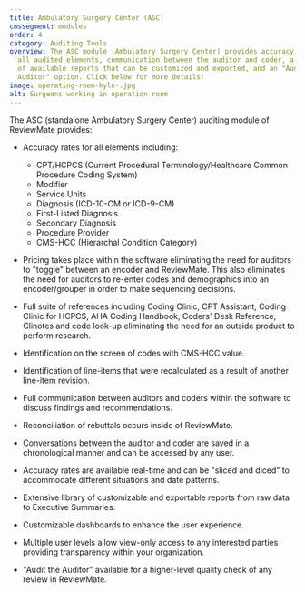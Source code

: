 ```yaml
---
title: Ambulatory Surgery Center (ASC)
cmssegment: modules
order: 4
category: Auditing Tools
overview: The ASC module (Ambulatory Surgery Center) provides accuracy rates for
  all audited elements, communication between the auditor and coder, a library
  of available reports that can be customized and exported, and an "Audit the
  Auditor" option. Click below for more details!
image: operating-room-kyle-.jpg
alt: Surgeons working in operation room
---
```

The ASC (standalone Ambulatory Surgery Center) auditing module of ReviewMate provides:

* Accuracy rates for all elements including:

  * CPT/HCPCS (Current Procedural Terminology/Healthcare Common Procedure Coding System)
  * Modifier
  * Service Units
  * Diagnosis (ICD-10-CM or ICD-9-CM)
  * First-Listed Diagnosis
  * Secondary Diagnosis
  * Procedure Provider
  * CMS-HCC (Hierarchal Condition Category)
* Pricing takes place within the software eliminating the need for auditors to "toggle" between an encoder and ReviewMate. This also eliminates the need for auditors to re-enter codes and demographics into an encoder/grouper in order to make sequencing decisions.
* Full suite of references including Coding Clinic, CPT Assistant, Coding Clinic for HCPCS, AHA Coding Handbook, Coders' Desk Reference, Clinotes and code look-up eliminating the need for an outside product to perform research.
* Identification on the screen of codes with CMS-HCC value.
* Identification of line-items that were recalculated as a result of another line-item revision.
* Full communication between auditors and coders within the software to discuss findings and recommendations.
* Reconciliation of rebuttals occurs inside of ReviewMate.
* Conversations between the auditor and coder are saved in a chronological manner and can be accessed by any user.
* Accuracy rates are available real-time and can be "sliced and diced" to accommodate different situations and date patterns.
* Extensive library of customizable and exportable reports from raw data to Executive Summaries.
* Customizable dashboards to enhance the user experience.
* Multiple user levels allow view-only access to any interested parties providing transparency within your organization.
* "Audit the Auditor" available for a higher-level quality check of any review in ReviewMate.